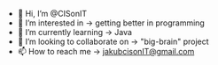 - 👋 Hi, I’m @CISonIT
- 👀 I’m interested in -> getting better in programming
- 🌱 I’m currently learning -> Java
- 💞️ I’m looking to collaborate on -> "big-brain" project
- 📫 How to reach me -> jakubcisonIT@gmail.com

<!---
CISonIT/CISonIT is a ✨ special ✨ repository because its `README.md` (this file) appears on your GitHub profile.
You can click the Preview link to take a look at your changes.
--->
